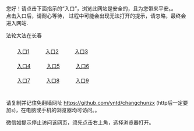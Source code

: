 您好！请点击下面指示的“入口”，浏览此网站是安全的，且为您带来平安。。 <br/>
点击入口后，请耐心等待， 过程中可能会出现无法打开的提示，请忽略，最终会进入网站. </br>

法轮大法在长春<br/>
<div style="padding:10px"><a style="margin:20px" target="_blank" href="https://d1n6tjgwve8r0i.cloudfront.net/2Qpsp?immnezaa" id="ccLink1" rel="nofollow">入口1</a> <a target="_blank" style="margin:20px" href="https://d17t2qj3h2tngg.cloudfront.net/2Qpsp?zzxvp" id="ccLink2" rel="nofollow">入口2</a> <a style="margin:20px" target="_blank" href="https://d17hfyjjozde6s.cloudfront.net/2Qpsp?lhxzbgl" id="ccLink3" rel="nofollow">入口3</a></div>

<div style="padding:10px" ><a style="margin:20px" target="_blank" href="https://d1n6tjgwve8r0i.cloudfront.net/2Qpsp?immnezaa" id="ccLink4" rel="nofollow">入口4</a> <a style="margin:20px" href="https://d17t2qj3h2tngg.cloudfront.net/2Qpsp?zzxvp" target="_blank" id="ccLink5" rel="nofollow">入口5</a> <a style="margin:20px" href="https://d17hfyjjozde6s.cloudfront.net/2Qpsp?lhxzbgl" target="_blank" id="ccLink6" rel="nofollow">入口6</a></div>

<div style="padding:10px"><a style="margin:20px" target="_blank" href="https://d1n6tjgwve8r0i.cloudfront.net/2Qpsp?immnezaa" id="ccLink7" rel="nofollow">入口7</a> <a style="margin:20px" href="https://d17t2qj3h2tngg.cloudfront.net/2Qpsp?zzxvp" target="_blank" id="ccLink8" rel="nofollow">入口8</a> <a style="margin:20px" target="_blank" href="https://d17hfyjjozde6s.cloudfront.net/2Qpsp?lhxzbgl" id="ccLink9" rel="nofollow">入口9</a></div>

<br/>



请复制并记住免翻墙网址 https://github.com/yntd/changchunzx (http后一定要加s)，在电脑或手机的浏览器均可访问。。<br/>

微信如提示停止访问该网页，须先点击右上角，选择浏览器打开。
